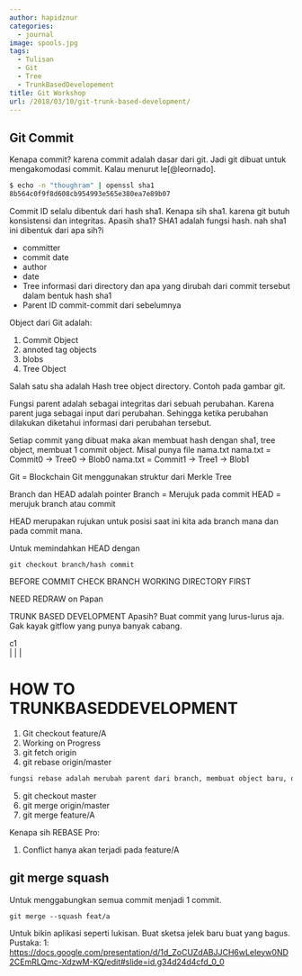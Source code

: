 ```yaml
---
author: hapidznur
categories:
  - journal
image: spools.jpg
tags:
  - Tulisan
  - Git
  - Tree
  - TrunkBasedDevelopement
title: Git Workshop
url: /2018/03/10/git-trunk-based-development/
---
```




## Git Commit

Kenapa commit? karena commit adalah dasar dari git. Jadi git dibuat untuk mengakomodasi commit. Kalau menurut le[@leornado].
```bash
$ echo -n "thoughram" | openssl sha1
8b564c0f9f8d608cb954993e565e380ea7e89b07
```

Commit ID selalu dibentuk dari hash sha1. Kenapa sih sha1. karena git butuh konsistensi dan integritas. 
Apasih sha1? SHA1 adalah fungsi hash. 
nah sha1 ini dibentuk dari apa sih?i
- committer
- commit date
- author
- date 
- Tree informasi dari directory dan apa yang dirubah dari commit tersebut dalam bentuk hash sha1
- Parent ID commit-commit dari sebelumnya

Object dari Git adalah:
1. Commit Object
2. annoted tag objects
3. blobs
4. Tree Object

Salah satu sha adalah Hash tree object directory. Contoh pada gambar git. 

Fungsi parent adalah sebagai integritas dari sebuah perubahan. Karena parent juga sebagai input dari perubahan. Sehingga ketika perubahan dilakukan diketahui informasi dari perubahan tersebut. 

Setiap commit yang dibuat maka akan membuat hash dengan sha1, tree object, membuat 1 commit object.
Misal punya file nama.txt
nama.txt = Commit0 -> Tree0 -> Blob0
nama.txt = Commit1 -> Tree1 -> Blob1

Git = Blockchain
Git menggunakan struktur dari Merkle Tree

Branch dan HEAD adalah pointer
Branch = Merujuk pada commit
HEAD = merujuk branch atau commit

HEAD merupakan rujukan untuk posisi saat ini kita ada branch mana dan pada commit mana.

Untuk memindahkan HEAD dengan
```
git checkout branch/hash commit
```

BEFORE COMMIT CHECK BRANCH WORKING DIRECTORY FIRST

NEED REDRAW on Papan

TRUNK BASED DEVELOPMENT
Apasih? Buat commit yang lurus-lurus aja. Gak kayak gitflow yang punya banyak cabang.

c1
  \
  |
  |
  |

# HOW TO TRUNKBASEDDEVELOPMENT
1. Git checkout feature/A 
2. Working on Progress
3. git fetch origin
4. git rebase origin/master
```markdown
fungsi rebase adalah merubah parent dari branch, membuat object baru, dan mereplay commit object dari yang sudah dibuat pada branch sebelum utama.
```
5. git checkout master 
6. git merge origin/master
7. git merge feature/A

Kenapa sih REBASE
Pro:
1. Conflict hanya akan terjadi pada feature/A


## git merge squash
Untuk menggabungkan semua commit menjadi 1 commit.
```
git merge --squash feat/a
```

Untuk bikin aplikasi seperti lukisan. Buat sketsa jelek baru buat yang bagus.
Pustaka:
1: https://docs.google.com/presentation/d/1d_ZoCUZdABJJCH6wLeIeyw0ND2CEmRLQmc-XdzwM-KQ/edit#slide=id.g34d24d4cfd_0_0
